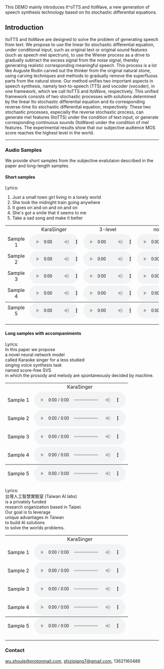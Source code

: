 This DEMO mainly introduces It\^oTTS and ItoWave, a new generation of speech synthesis technology based on Ito stochastic differential equations.


## Introduction
ItoTTS and ItoWave are designed to solve the problem of generating speech from text. We propose to use the linear Ito stochastic differential equation, under conditional input, such as original text or original sound features (such as speech mel spectrum), to use the Wiener process as a drive to gradually subtract the excess signal from the noise signal, thereby generating realistic corresponding meaningful speech. This process is a lot like Auguste Rodin carved out the thinker from the original natural stone, using carving techniques and methods to gradually remove the superfluous parts from the natural stone. Our method unifies two important aspects in speech synthesis, namely text-to-speech (TTS) and vocoder (vocoder), in one framework, which we call ItoTTS and ItoWave, respectively. This unified framework consists of two stochastic processes with solutions determined by the linear Ito stochastic differential equation and its corresponding reverse-time Ito stochastic differential equation, respectively. These two stochastic processes, especially the reverse stochastic process, can generate mel features (ItoTTS) under the condition of text input; or generate corresponding continuous sounds (ItoWave) under the condition of mel features. The experimental results show that our subjective audience MOS score reaches the highest level in the world.
<hr>

### Audio Samples

We provide short samples from the subjective evalutaion described in the paper and long-length samples.


#### Short samples
Lyrics:
1. Just a small town girl living in a lonely world
2. She took the midnight train going anywhere
3. It goes on and on and on and on
4. She's got a smile that it seems to me
5. Take a sad song and make it better

<table style='text-align: center;'>
  <tbody>
    <tr>
      <td></td>
      <td>KaraSinger</td>
      <td>3-level</td>
      <td>noCTC</td>
    </tr>
    <tr>
      <td>Sample 1</td>
      <td><audio controls="" style="width: 160px;height: 50px"><source src="./assets/audios/proposed/0.wav" type="audio/wav" /></audio></td>
      <td><audio controls="" style="width: 160px;height: 50px"><source src="./assets/audios/3level/0.wav" type="audio/wav" /></audio></td>
      <td><audio controls="" style="width: 160px;height: 50px"><source src="./assets/audios/noctc/0.wav" type="audio/wav" /></audio></td>
    </tr>
    <tr>
      <td>Sample 2</td>
      <td><audio controls="" style="width: 160px;height: 50px"><source src="./assets/audios/proposed/1.wav" type="audio/wav" /></audio></td>
      <td><audio controls="" style="width: 160px;height: 50px"><source src="./assets/audios/3level/1.wav" type="audio/wav" /></audio></td>
      <td><audio controls="" style="width: 160px;height: 50px"><source src="./assets/audios/noctc/1.wav" type="audio/wav" /></audio></td>
    </tr>
    <tr>
      <td>Sample 3</td>
      <td><audio controls="" style="width: 160px;height: 50px"><source src="./assets/audios/proposed/2.wav" type="audio/wav" /></audio></td>
      <td><audio controls="" style="width: 160px;height: 50px"><source src="./assets/audios/3level/2.wav" type="audio/wav" /></audio></td>
      <td><audio controls="" style="width: 160px;height: 50px"><source src="./assets/audios/noctc/2.wav" type="audio/wav" /></audio></td>
    </tr>
    <tr>
      <td>Sample 4</td>
      <td><audio controls="" style="width: 160px;height: 50px"><source src="./assets/audios/proposed/3.wav" type="audio/wav" /></audio></td>
      <td><audio controls="" style="width: 160px;height: 50px"><source src="./assets/audios/3level/3.wav" type="audio/wav" /></audio></td>
      <td><audio controls="" style="width: 160px;height: 50px"><source src="./assets/audios/noctc/3.wav" type="audio/wav" /></audio></td>
    </tr>
  </tbody>
  <tfoot>
    <tr>
      <td>Sample 5</td>
      <td><audio controls="" style="width: 160px;height: 50px"><source src="./assets/audios/proposed/4.wav" type="audio/wav" /></audio></td>
      <td><audio controls="" style="width: 160px;height: 50px"><source src="./assets/audios/3level/4.wav" type="audio/wav" /></audio></td>
      <td><audio controls="" style="width: 160px;height: 50px"><source src="./assets/audios/noctc/4.wav" type="audio/wav" /></audio></td>
    </tr>
  </tfoot>
</table>

<hr>

#### Long samples with accompaniments

Lyrics: \
In this paper we propose \
a novel neural network model \
called Karaoke singer for a less studied \
singing voice synthesis task \
named score-free SVS \
in which the prosody and melody are spontaneously decided by machine.

<table style='text-align: center;'>
  <tbody>
    <tr>
      <td></td>
      <td>KaraSinger</td>
    </tr>
    <tr>
      <td>Sample 1</td>
      <td><audio controls=""><source src="./assets/audios/long/lyrics1/temp0.wav" type="audio/wav" /></audio></td>
    </tr>
    <tr>
      <td>Sample 2</td>
      <td><audio controls=""><source src="./assets/audios/long/lyrics1/temp1.wav" type="audio/wav" /></audio></td>
    </tr>
    <tr>
      <td>Sample 3</td>
      <td><audio controls=""><source src="./assets/audios/long/lyrics1/temp2.wav" type="audio/wav" /></audio></td>
    </tr>
    <tr>
      <td>Sample 4</td>
      <td><audio controls=""><source src="./assets/audios/long/lyrics1/temp3.wav" type="audio/wav" /></audio></td>
    </tr>
  </tbody>
  <tfoot>
    <tr>
      <td>Sample 5</td>
      <td><audio controls=""><source src="./assets/audios/long/lyrics1/temp4.wav" type="audio/wav" /></audio></td>
    </tr>
  </tfoot>
</table>

Lyrics: \
台灣人工智慧實驗室 (Taiwan AI labs) \
is a privately funded \
research organization based in Taipei. \
Our goal is to leverage \
unique advantages in Taiwan \
to build AI solutions \
to solve the worlds problems.

<table style='text-align: center;'>
  <tbody>
    <tr>
      <td></td>
      <td>KaraSinger</td>
    </tr>
    <tr>
      <td>Sample 1</td>
      <td><audio controls=""><source src="./assets/audios/long/lyrics2/temp0.wav" type="audio/wav" /></audio></td>
    </tr>
    <tr>
      <td>Sample 2</td>
      <td><audio controls=""><source src="./assets/audios/long/lyrics2/temp1.wav" type="audio/wav" /></audio></td>
    </tr>
    <tr>
      <td>Sample 3</td>
      <td><audio controls=""><source src="./assets/audios/long/lyrics2/temp2.wav" type="audio/wav" /></audio></td>
    </tr>
    <tr>
      <td>Sample 4</td>
      <td><audio controls=""><source src="./assets/audios/long/lyrics2/temp3.wav" type="audio/wav" /></audio></td>
    </tr>
  </tbody>
  <tfoot>
    <tr>
      <td>Sample 5</td>
      <td><audio controls=""><source src="./assets/audios/long/lyrics2/temp4.wav" type="audio/wav" /></audio></td>
    </tr>
  </tfoot>
</table>

<hr>

### Contact 
wu.shoule@protonmail.com, shiziqiang7@gmail.com, 13621160486

